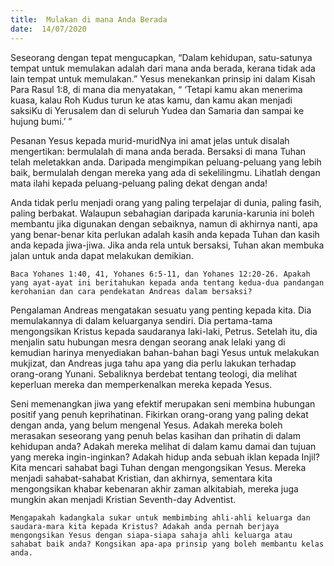```yaml
---
title:  Mulakan di mana Anda Berada
date:  14/07/2020
---
```


Seseorang dengan tepat mengucapkan, “Dalam kehidupan, satu-satunya tempat untuk memulakan adalah dari mana anda berada, kerana tidak ada lain tempat untuk memulakan.” Yesus menekankan prinsip ini dalam Kisah Para Rasul 1:8, di mana dia menyatakan, “ ‘Tetapi kamu akan menerima kuasa, kalau Roh Kudus turun ke atas kamu, dan kamu akan menjadi saksiKu di Yerusalem dan di seluruh Yudea dan Samaria dan sampai ke hujung bumi.’ ”

Pesanan Yesus kepada murid-muridNya ini amat jelas untuk disalah mengertikan: bermulalah di mana anda berada. Bersaksi di mana Tuhan telah meletakkan anda. Daripada mengimpikan peluang-peluang yang lebih baik, bermulalah dengan mereka yang ada di sekelilingmu. Lihatlah dengan mata ilahi kepada peluang-peluang paling dekat dengan anda!

Anda tidak perlu menjadi orang yang paling terpelajar di dunia, paling fasih, paling berbakat. Walaupun sebahagian daripada karunia-karunia ini boleh membantu jika digunakan dengan sebaiknya, namun di akhirnya nanti, apa yang benar-benar kita perlukan adalah kasih anda kepada Tuhan dan kasih anda kepada jiwa-jiwa. Jika anda rela untuk bersaksi, Tuhan akan membuka jalan untuk anda dapat melakukan demikian.

`Baca Yohanes 1:40, 41, Yohanes 6:5-11, dan Yohanes 12:20-26. Apakah yang ayat-ayat ini beritahukan kepada anda tentang kedua-dua pandangan kerohanian dan cara pendekatan Andreas dalam bersaksi?`

Pengalaman Andreas mengatakan sesuatu yang penting kepada kita. Dia memulakannya di dalam keluarganya sendiri. Dia pertama-tama mengongsikan Kristus kepada saudaranya laki-laki, Petrus. Setelah itu, dia menjalin satu hubungan mesra dengan seorang anak lelaki yang di kemudian harinya menyediakan bahan-bahan bagi Yesus untuk melakukan mukjizat, dan Andreas juga tahu apa yang dia perlu lakukan terhadap orang-orang Yunani. Sebaliknya berdebat tentang teologi, dia melihat keperluan mereka dan memperkenalkan mereka kepada Yesus.

Seni memenangkan jiwa yang efektif merupakan seni membina hubungan positif yang penuh keprihatinan. Fikirkan orang-orang yang paling dekat dengan anda, yang belum mengenal Yesus. Adakah mereka boleh merasakan seseorang yang penuh belas kasihan dan prihatin di dalam kehidupan anda? Adakah mereka melihat di dalam kamu damai dan tujuan yang mereka ingin-inginkan? Adakah hidup anda sebuah iklan kepada Injil? Kita mencari sahabat bagi Tuhan dengan mengongsikan Yesus. Mereka menjadi sahabat-sahabat Kristian, dan akhirnya, sementara kita mengongsikan khabar kebenaran akhir zaman alkitabiah, mereka juga mungkin akan menjadi Kristian Seventh-day Adventist.

`Mengapakah kadangkala sukar untuk membimbing ahli-ahli keluarga dan saudara-mara kita kepada Kristus? Adakah anda pernah berjaya mengongsikan Yesus dengan siapa-siapa sahaja ahli keluarga atau sahabat baik anda? Kongsikan apa-apa prinsip yang boleh membantu kelas anda.`